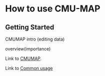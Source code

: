 # How to use CMU-MAP

## Getting Started

CMUMAP intro (editing data)

overview(importance)

Link to [CMUMAP](https://floorplans.scottylabs.org/).



Link to [Common usage](test.md)




